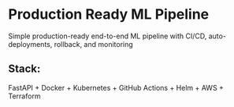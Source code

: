 # Production Ready ML Pipeline
Simple production-ready end-to-end ML pipeline with CI/CD, auto-deployments, rollback, and monitoring

## Stack: 
FastAPI + Docker + Kubernetes + GitHub Actions + Helm + AWS + Terraform
